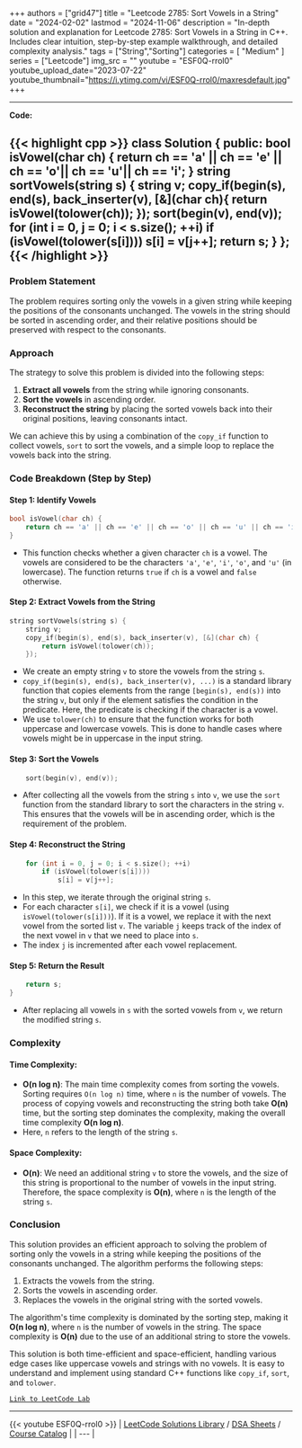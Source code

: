 
+++
authors = ["grid47"]
title = "Leetcode 2785: Sort Vowels in a String"
date = "2024-02-02"
lastmod = "2024-11-06"
description = "In-depth solution and explanation for Leetcode 2785: Sort Vowels in a String in C++. Includes clear intuition, step-by-step example walkthrough, and detailed complexity analysis."
tags = ["String","Sorting"]
categories = [
    "Medium"
]
series = ["Leetcode"]
img_src = ""
youtube = "ESF0Q-rrol0"
youtube_upload_date="2023-07-22"
youtube_thumbnail="https://i.ytimg.com/vi/ESF0Q-rrol0/maxresdefault.jpg"
+++



---
**Code:**

{{< highlight cpp >}}
class Solution {
public:
    bool isVowel(char ch) {
        return ch == 'a' || ch == 'e' || ch == 'o'|| ch == 'u'|| ch == 'i';
    }
    string sortVowels(string s) {
        string v;
        copy_if(begin(s), end(s), back_inserter(v), [&](char ch){ 
            return isVowel(tolower(ch)); 
        });
        sort(begin(v), end(v));
        for (int i = 0, j = 0; i < s.size(); ++i)
            if (isVowel(tolower(s[i])))
                s[i] = v[j++];
        return s;
    }
};
{{< /highlight >}}
---

### Problem Statement

The problem requires sorting only the vowels in a given string while keeping the positions of the consonants unchanged. The vowels in the string should be sorted in ascending order, and their relative positions should be preserved with respect to the consonants.

### Approach

The strategy to solve this problem is divided into the following steps:
1. **Extract all vowels** from the string while ignoring consonants.
2. **Sort the vowels** in ascending order.
3. **Reconstruct the string** by placing the sorted vowels back into their original positions, leaving consonants intact.

We can achieve this by using a combination of the `copy_if` function to collect vowels, `sort` to sort the vowels, and a simple loop to replace the vowels back into the string.

### Code Breakdown (Step by Step)

#### Step 1: Identify Vowels
```cpp
bool isVowel(char ch) {
    return ch == 'a' || ch == 'e' || ch == 'o' || ch == 'u' || ch == 'i';
}
```
- This function checks whether a given character `ch` is a vowel. The vowels are considered to be the characters `'a'`, `'e'`, `'i'`, `'o'`, and `'u'` (in lowercase). The function returns `true` if `ch` is a vowel and `false` otherwise.

#### Step 2: Extract Vowels from the String
```cpp
string sortVowels(string s) {
    string v;
    copy_if(begin(s), end(s), back_inserter(v), [&](char ch) { 
        return isVowel(tolower(ch)); 
    });
```
- We create an empty string `v` to store the vowels from the string `s`.
- `copy_if(begin(s), end(s), back_inserter(v), ...)` is a standard library function that copies elements from the range `[begin(s), end(s))` into the string `v`, but only if the element satisfies the condition in the predicate. Here, the predicate is checking if the character is a vowel. 
- We use `tolower(ch)` to ensure that the function works for both uppercase and lowercase vowels. This is done to handle cases where vowels might be in uppercase in the input string.

#### Step 3: Sort the Vowels
```cpp
    sort(begin(v), end(v));
```
- After collecting all the vowels from the string `s` into `v`, we use the `sort` function from the standard library to sort the characters in the string `v`. This ensures that the vowels will be in ascending order, which is the requirement of the problem.

#### Step 4: Reconstruct the String
```cpp
    for (int i = 0, j = 0; i < s.size(); ++i)
        if (isVowel(tolower(s[i])))
            s[i] = v[j++];
```
- In this step, we iterate through the original string `s`.
- For each character `s[i]`, we check if it is a vowel (using `isVowel(tolower(s[i]))`). If it is a vowel, we replace it with the next vowel from the sorted list `v`. The variable `j` keeps track of the index of the next vowel in `v` that we need to place into `s`.
- The index `j` is incremented after each vowel replacement.

#### Step 5: Return the Result
```cpp
    return s;
}
```
- After replacing all vowels in `s` with the sorted vowels from `v`, we return the modified string `s`.

### Complexity

#### Time Complexity:
- **O(n log n)**: The main time complexity comes from sorting the vowels. Sorting requires `O(n log n)` time, where `n` is the number of vowels. The process of copying vowels and reconstructing the string both take **O(n)** time, but the sorting step dominates the complexity, making the overall time complexity **O(n log n)**.
- Here, `n` refers to the length of the string `s`.

#### Space Complexity:
- **O(n)**: We need an additional string `v` to store the vowels, and the size of this string is proportional to the number of vowels in the input string. Therefore, the space complexity is **O(n)**, where `n` is the length of the string `s`.

### Conclusion

This solution provides an efficient approach to solving the problem of sorting only the vowels in a string while keeping the positions of the consonants unchanged. The algorithm performs the following steps:
1. Extracts the vowels from the string.
2. Sorts the vowels in ascending order.
3. Replaces the vowels in the original string with the sorted vowels.

The algorithm's time complexity is dominated by the sorting step, making it **O(n log n)**, where `n` is the number of vowels in the string. The space complexity is **O(n)** due to the use of an additional string to store the vowels.

This solution is both time-efficient and space-efficient, handling various edge cases like uppercase vowels and strings with no vowels. It is easy to understand and implement using standard C++ functions like `copy_if`, `sort`, and `tolower`.

[`Link to LeetCode Lab`](https://leetcode.com/problems/sort-vowels-in-a-string/description/)

---
{{< youtube ESF0Q-rrol0 >}}
| [LeetCode Solutions Library](https://grid47.xyz/leetcode/) / [DSA Sheets](https://grid47.xyz/sheets/) / [Course Catalog](https://grid47.xyz/courses/) |
| --- |
